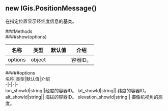 ## new IGis.PositionMessage()  
在指定位置显示经纬度信息的基类。  
  
###Methods  
####show(options)  
  
名称|类型|默认值|介绍  
-|-|-|-  
<a herf="#options">options</a>|object||容器ID。  
  
#####<a name="options">options</a>  
名称|类型|默认值|介绍  
-|-|-|-    
lon_showId|string||经度的容器ID。
lat_showId|string|| 纬度的容器ID。
alt_showId|string|| 海拔的容器ID。
elevation_showId|string|| 摄像机视角的高度。